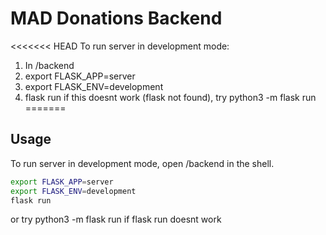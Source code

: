 # MAD Donations Backend

<<<<<<< HEAD
To run server in development mode:
1. In /backend
2. export FLASK_APP=server
3. export FLASK_ENV=development
4. flask run
	if this doesnt work (flask not found), try python3 -m flask run
=======
## Usage
To run server in development mode, open /backend in the shell.
```bash
export FLASK_APP=server
export FLASK_ENV=development
flask run
```
or try python3 -m flask run if flask run doesnt work